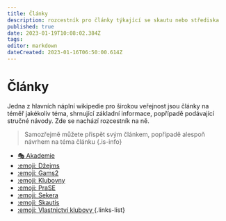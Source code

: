 ```yaml
---
title: Články
description: rozcestník pro články týkající se skautu nebo střediska
published: true
date: 2023-01-19T10:08:02.384Z
tags: 
editor: markdown
dateCreated: 2023-01-16T06:50:00.614Z
---
```


# Články

Jedna z hlavních náplní wikipedie pro širokou veřejnost jsou články na téměř jakékoliv téma, shrnující základní informace, popřípadě podávající stručné návody. Zde se nachází rozcestník na ně.

> Samozřejmě můžete přispět svým článkem, popřípadě alespoň návrhem na téma článku
{.is-info}






- [🎭 Akademie ](akademie)
- [:emoji: Džejms ](dzejms)
- [:emoji: Gams2 ](gams2)
- [:emoji: Klubovny ](klubovny)
- [:emoji: PraSE ](prase)
- [:emoji: Sekera ](sekera)
- [:emoji: Skautis ](skautis)
- [:emoji: Vlastnictví klubovy ](vlastnictvi_klubovny)
{.links-list}